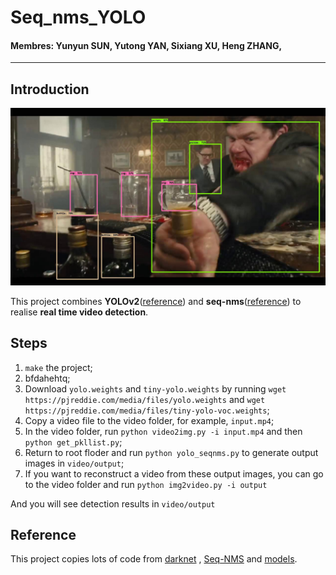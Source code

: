 # Seq_nms_YOLO

#### Membres: Yunyun SUN, Yutong YAN, Sixiang XU, Heng ZHANG, 

---

## Introduction

![](img/index.jpg) 

This project combines **YOLOv2**([reference](https://arxiv.org/abs/1506.02640)) and **seq-nms**([reference](https://arxiv.org/abs/1602.08465)) to realise **real time video detection**.

## Steps

1. `make` the project;
1. bfdahehtq;
1. Download `yolo.weights` and `tiny-yolo.weights` by running `wget https://pjreddie.com/media/files/yolo.weights` and `wget https://pjreddie.com/media/files/tiny-yolo-voc.weights`;
1. Copy a video file to the video folder, for example, `input.mp4`;
1. In the video folder, run `python video2img.py -i input.mp4` and then `python get_pkllist.py`;
1. Return to root floder and run `python yolo_seqnms.py` to generate output images in `video/output`;
1. If you want to reconstruct a video from these output images, you can go to the video folder and run `python img2video.py -i output`

And you will see detection results in `video/output`

## Reference

This project copies lots of code from [darknet](https://github.com/pjreddie/darknet) , [Seq-NMS](https://github.com/lrghust/Seq-NMS) and  [models](https://github.com/tensorflow/models).
